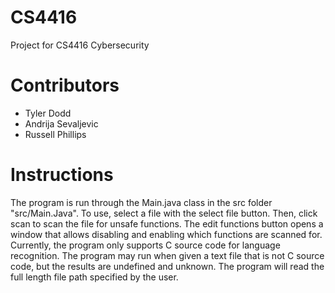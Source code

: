 # CS4416
Project for CS4416 Cybersecurity

# Contributors
* Tyler Dodd
* Andrija Sevaljevic
* Russell Phillips

# Instructions
The program is run through the Main.java class in the src folder "src/Main.Java". To use, select a file with the select file button. Then, click scan to scan the file for unsafe functions. The edit functions button opens a window that allows disabling and enabling which functions are scanned for. Currently, the program only supports C source code for language recognition. The program may run when given a text file that is not C source code, but the results are undefined and unknown. The program will read the full length file path specified by the user.

